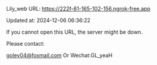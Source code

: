Lily_web URL: https://222f-61-165-102-156.ngrok-free.app

Updated at: 2024-12-06 06:36:22

If you cannot open this URL, the server might be down.

Please contact: 

goley04@foxmail.com Or Wechat:GL_yeaH